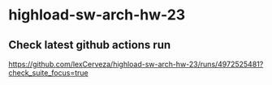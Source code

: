# highload-sw-arch-hw-23

## Check latest github actions run 
https://github.com/lexCerveza/highload-sw-arch-hw-23/runs/4972525481?check_suite_focus=true
